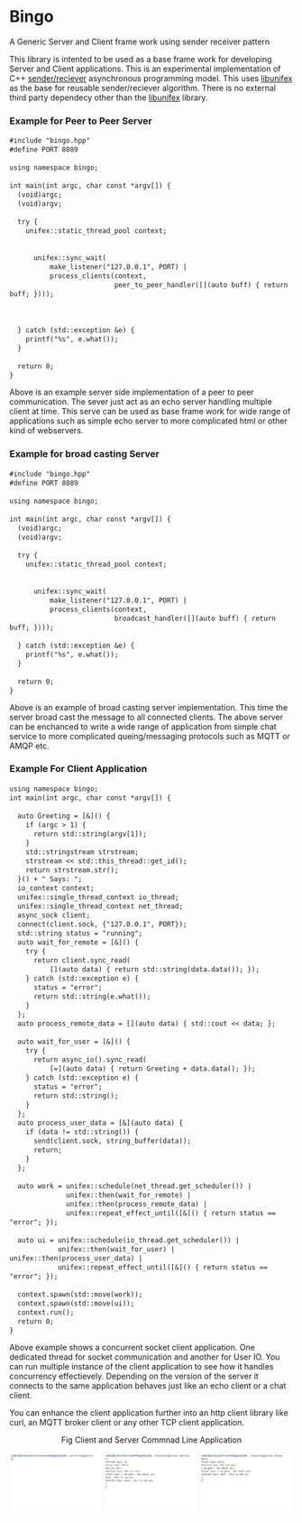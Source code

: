 # Bingo
A Generic Server and Client frame work  using sender receiver pattern

This library is intented to be used as a base frame work for developing Server and Client applications. This is an experimental implementation of C++ [sender/reciever](https://www.open-std.org/jtc1/sc22/wg21/docs/papers/2020/p0443r14.html) asynchronous programming model. This uses [libunifex](https://github.com/facebookexperimental/libunifex/blob/main/doc/overview.md) as the base for reusable sender/reciever algorithm. There is no external third party dependecy other than the [libunifex](https://github.com/facebookexperimental/libunifex/blob/main/doc/overview.md) library. 

### Example for Peer to Peer Server
```
#include "bingo.hpp"
#define PORT 8089

using namespace bingo;

int main(int argc, char const *argv[]) {
  (void)argc;
  (void)argv;
  
  try {
    unifex::static_thread_pool context;

 
      unifex::sync_wait(
          make_listener("127.0.0.1", PORT) |
          process_clients(context,
                          peer_to_peer_handler([](auto buff) { return buff; })));
    

   
  } catch (std::exception &e) {
    printf("%s", e.what());
  }

  return 0;
}
```
Above is an example server side implementation of a peer to peer communication. The sever just act as an echo server handling multiple client at time. This serve can be used as base frame work for wide range of applications such as simple echo server to more complicated html or other kind of webservers.

### Example for broad casting Server
```
#include "bingo.hpp"
#define PORT 8089

using namespace bingo;

int main(int argc, char const *argv[]) {
  (void)argc;
  (void)argv;
  
  try {
    unifex::static_thread_pool context;

 
      unifex::sync_wait(
          make_listener("127.0.0.1", PORT) |
          process_clients(context,
                          broadcast_handler([](auto buff) { return buff; })));
                 
  } catch (std::exception &e) {
    printf("%s", e.what());
  }

  return 0;
}
```
Above is an example of broad casting server implementation. This time the server broad cast the message to all connected clients. The above server can be enchanced to write a wide range of application from simple chat service to more complicated queing/messaging protocols such as MQTT or AMQP etc.

### Example For Client Application

```
using namespace bingo;
int main(int argc, char const *argv[]) {

  auto Greeting = [&]() {
    if (argc > 1) {
      return std::string(argv[1]);
    }
    std::stringstream strstream;
    strstream << std::this_thread::get_id();
    return strstream.str();
  }() + " Says: ";
  io_context context;
  unifex::single_thread_context io_thread;
  unifex::single_thread_context net_thread;
  async_sock client;
  connect(client.sock, {"127.0.0.1", PORT});
  std::string status = "running";
  auto wait_for_remote = [&]() {
    try {
      return client.sync_read(
          [](auto data) { return std::string(data.data()); });
    } catch (std::exception e) {
      status = "error";
      return std::string(e.what());
    }
  };
  auto process_remote_data = [](auto data) { std::cout << data; };

  auto wait_for_user = [&]() {
    try {
      return async_io().sync_read(
          [=](auto data) { return Greeting + data.data(); });
    } catch (std::exception e) {
      status = "error";
      return std::string();
    }
  };
  auto process_user_data = [&](auto data) {
    if (data != std::string()) {
      send(client.sock, string_buffer(data));
      return;
    }
  };

  auto work = unifex::schedule(net_thread.get_scheduler()) |
              unifex::then(wait_for_remote) |
              unifex::then(process_remote_data) |
              unifex::repeat_effect_until([&]() { return status == "error"; });

  auto ui = unifex::schedule(io_thread.get_scheduler()) |
            unifex::then(wait_for_user) | unifex::then(process_user_data) |
            unifex::repeat_effect_until([&]() { return status == "error"; });

  context.spawn(std::move(work));
  context.spawn(std::move(ui));
  context.run();
  return 0;
}
```

Above example shows a concurrent socket client application. One dedicated thread for socket communication and another for User IO. You can run multiple instance of the client application to see how it handles concurrency effectievely. Depending on the version of the server it connects to the same application behaves just like an echo client or a chat client. 

You can enhance the client application further into an http client library like curl, an MQTT broker client or any other TCP client application.


<center> Fig Client and Server Commnad Line Application </center>

![Chat](/docs/images/example1.PNG)

